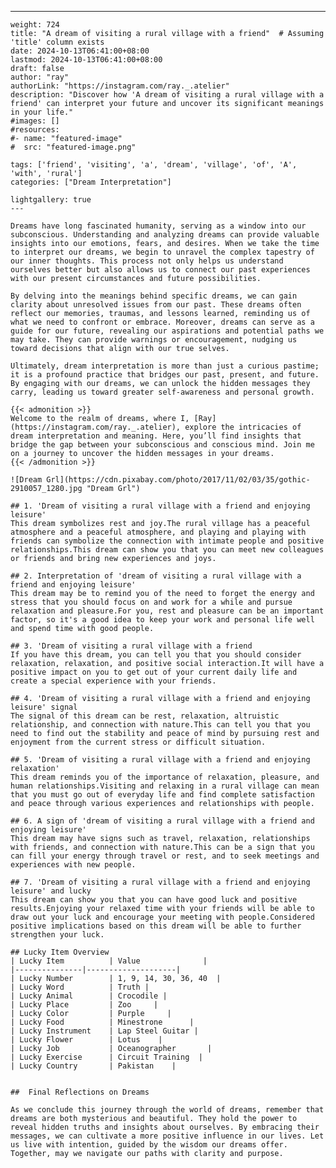 ---
    weight: 724
    title: "A dream of visiting a rural village with a friend"  # Assuming 'title' column exists
    date: 2024-10-13T06:41:00+08:00
    lastmod: 2024-10-13T06:41:00+08:00
    draft: false
    author: "ray"
    authorLink: "https://instagram.com/ray._.atelier"
    description: "Discover how 'A dream of visiting a rural village with a friend' can interpret your future and uncover its significant meanings in your life."
    #images: []
    #resources:
    #- name: "featured-image"
    #  src: "featured-image.png"
    
    tags: ['friend', 'visiting', 'a', 'dream', 'village', 'of', 'A', 'with', 'rural']
    categories: ["Dream Interpretation"]
    
    lightgallery: true
    ---
    
    Dreams have long fascinated humanity, serving as a window into our subconscious. Understanding and analyzing dreams can provide valuable insights into our emotions, fears, and desires. When we take the time to interpret our dreams, we begin to unravel the complex tapestry of our inner thoughts. This process not only helps us understand ourselves better but also allows us to connect our past experiences with our present circumstances and future possibilities.
    
    By delving into the meanings behind specific dreams, we can gain clarity about unresolved issues from our past. These dreams often reflect our memories, traumas, and lessons learned, reminding us of what we need to confront or embrace. Moreover, dreams can serve as a guide for our future, revealing our aspirations and potential paths we may take. They can provide warnings or encouragement, nudging us toward decisions that align with our true selves.
    
    Ultimately, dream interpretation is more than just a curious pastime; it is a profound practice that bridges our past, present, and future. By engaging with our dreams, we can unlock the hidden messages they carry, leading us toward greater self-awareness and personal growth.
    
    {{< admonition >}}
    Welcome to the realm of dreams, where I, [Ray](https://instagram.com/ray._.atelier), explore the intricacies of dream interpretation and meaning. Here, you’ll find insights that bridge the gap between your subconscious and conscious mind. Join me on a journey to uncover the hidden messages in your dreams.
    {{< /admonition >}}
    
    ![Dream Grl](https://cdn.pixabay.com/photo/2017/11/02/03/35/gothic-2910057_1280.jpg "Dream Grl")
    
    ## 1. 'Dream of visiting a rural village with a friend and enjoying leisure'
    This dream symbolizes rest and joy.The rural village has a peaceful atmosphere and a peaceful atmosphere, and playing and playing with friends can symbolize the connection with intimate people and positive relationships.This dream can show you that you can meet new colleagues or friends and bring new experiences and joys.
    
    ## 2. Interpretation of 'dream of visiting a rural village with a friend and enjoying leisure'
    This dream may be to remind you of the need to forget the energy and stress that you should focus on and work for a while and pursue relaxation and pleasure.For you, rest and pleasure can be an important factor, so it's a good idea to keep your work and personal life well and spend time with good people.
    
    ## 3. 'Dream of visiting a rural village with a friend
    If you have this dream, you can tell you that you should consider relaxation, relaxation, and positive social interaction.It will have a positive impact on you to get out of your current daily life and create a special experience with your friends.
    
    ## 4. 'Dream of visiting a rural village with a friend and enjoying leisure' signal
    The signal of this dream can be rest, relaxation, altruistic relationship, and connection with nature.This can tell you that you need to find out the stability and peace of mind by pursuing rest and enjoyment from the current stress or difficult situation.
    
    ## 5. 'Dream of visiting a rural village with a friend and enjoying relaxation'
    This dream reminds you of the importance of relaxation, pleasure, and human relationships.Visiting and relaxing in a rural village can mean that you must go out of everyday life and find complete satisfaction and peace through various experiences and relationships with people.
    
    ## 6. A sign of 'dream of visiting a rural village with a friend and enjoying leisure'
    This dream may have signs such as travel, relaxation, relationships with friends, and connection with nature.This can be a sign that you can fill your energy through travel or rest, and to seek meetings and experiences with new people.
    
    ## 7. 'Dream of visiting a rural village with a friend and enjoying leisure' and lucky
    This dream can show you that you can have good luck and positive results.Enjoying your relaxed time with your friends will be able to draw out your luck and encourage your meeting with people.Considered positive implications based on this dream will be able to further strengthen your luck.
    
    ## Lucky Item Overview
    | Lucky Item          | Value              |
    |---------------|--------------------|
    | Lucky Number        | 1, 9, 14, 30, 36, 40  |
    | Lucky Word          | Truth |
    | Lucky Animal        | Crocodile |
    | Lucky Place         | Zoo     |
    | Lucky Color         | Purple     |
    | Lucky Food          | Minestrone      |
    | Lucky Instrument    | Lap Steel Guitar |
    | Lucky Flower        | Lotus    |
    | Lucky Job           | Oceanographer       |
    | Lucky Exercise      | Circuit Training  |
    | Lucky Country       | Pakistan    |
    
    
    ##  Final Reflections on Dreams
    
    As we conclude this journey through the world of dreams, remember that dreams are both mysterious and beautiful. They hold the power to reveal hidden truths and insights about ourselves. By embracing their messages, we can cultivate a more positive influence in our lives. Let us live with intention, guided by the wisdom our dreams offer. Together, may we navigate our paths with clarity and purpose.
    